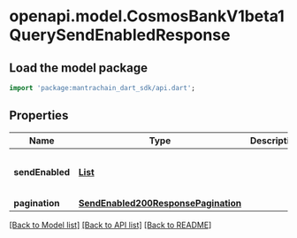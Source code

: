 # openapi.model.CosmosBankV1beta1QuerySendEnabledResponse

## Load the model package
```dart
import 'package:mantrachain_dart_sdk/api.dart';
```

## Properties
Name | Type | Description | Notes
------------ | ------------- | ------------- | -------------
**sendEnabled** | [**List<BankParams200ResponseParamsSendEnabledInner>**](BankParams200ResponseParamsSendEnabledInner.md) |  | [optional] [default to const []]
**pagination** | [**SendEnabled200ResponsePagination**](SendEnabled200ResponsePagination.md) |  | [optional] 

[[Back to Model list]](../README.md#documentation-for-models) [[Back to API list]](../README.md#documentation-for-api-endpoints) [[Back to README]](../README.md)


